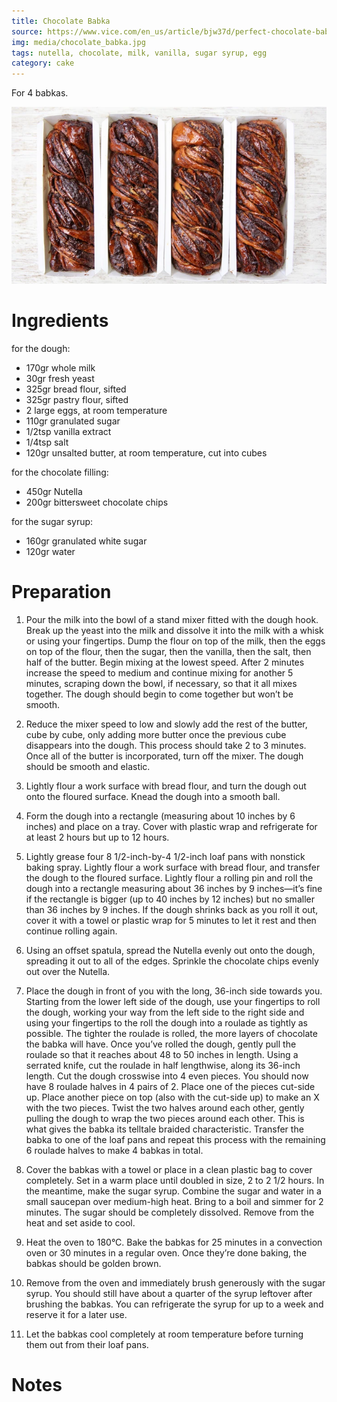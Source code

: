 ```yaml
---
title: Chocolate Babka
source: https://www.vice.com/en_us/article/bjw37d/perfect-chocolate-babka-recipe
img: media/chocolate_babka.jpg
tags: nutella, chocolate, milk, vanilla, sugar syrup, egg
category: cake
---
```


For 4 babkas.

![Chocolate Babka](media/chocolate_babka.jpg)

Ingredients
===========

for the dough:

* 170gr whole milk
* 30gr fresh yeast
* 325gr bread flour, sifted
* 325gr pastry flour, sifted
* 2 large eggs, at room temperature
* 110gr granulated sugar
* 1/2tsp vanilla extract
* 1/4tsp salt
* 120gr unsalted butter, at room temperature, cut into cubes

for the chocolate filling:

* 450gr Nutella
* 200gr bittersweet chocolate chips

for the sugar syrup:

* 160gr granulated white sugar
* 120gr water

Preparation
===========

1. Pour the milk into the bowl of a stand mixer fitted with the dough hook. Break up the yeast into the milk and dissolve it into the milk with a whisk or using your fingertips. Dump the flour on top of the milk, then the eggs on top of the flour, then the sugar, then the vanilla, then the salt, then half of the butter. Begin mixing at the lowest speed. After 2 minutes increase the speed to medium and continue mixing for another 5 minutes, scraping down the bowl, if necessary, so that it all mixes together. The dough should begin to come together but won’t be smooth.

2. Reduce the mixer speed to low and slowly add the rest of the butter, cube by cube, only adding more butter once the previous cube disappears into the dough. This process should take 2 to 3 minutes. Once all of the butter is incorporated, turn off the mixer. The dough should be smooth and elastic.

3. Lightly flour a work surface with bread flour, and turn the dough out onto the floured surface. Knead the dough into a smooth ball.

4. Form the dough into a rectangle (measuring about 10 inches by 6 inches) and place on a tray. Cover with plastic wrap and refrigerate for at least 2 hours but up to 12 hours.

5. Lightly grease four 8 1/2-inch-by-4 1/2-inch loaf pans with nonstick baking spray. Lightly flour a work surface with bread flour, and transfer the dough to the floured surface. Lightly flour a rolling pin and roll the dough into a rectangle measuring about 36 inches by 9 inches—it’s fine if the rectangle is bigger (up to 40 inches by 12 inches) but no smaller than 36 inches by 9 inches. If the dough shrinks back as you roll it out, cover it with a towel or plastic wrap for 5 minutes to let it rest and then continue rolling again.

6. Using an offset spatula, spread the Nutella evenly out onto the dough, spreading it out to all of the edges. Sprinkle the chocolate chips evenly out over the Nutella.

7. Place the dough in front of you with the long, 36-inch side towards you. Starting from the lower left side of the dough, use your fingertips to roll the dough, working your way from the left side to the right side and using your fingertips to the roll the dough into a roulade as tightly as possible. The tighter the roulade is rolled, the more layers of chocolate the babka will have. Once you’ve rolled the dough, gently pull the roulade so that it reaches about 48 to 50 inches in length. Using a serrated knife, cut the roulade in half lengthwise, along its 36-inch length. Cut the dough crosswise into 4 even pieces. You should now have 8 roulade halves in 4 pairs of 2. Place one of the pieces cut-side up. Place another piece on top (also with the cut-side up) to make an X with the two pieces. Twist the two halves around each other, gently pulling the dough to wrap the two pieces around each other. This is what gives the babka its telltale braided characteristic. Transfer the babka to one of the loaf pans and repeat this process with the remaining 6 roulade halves to make 4 babkas in total.

8. Cover the babkas with a towel or place in a clean plastic bag to cover completely. Set in a warm place until doubled in size, 2 to 2 1/2 hours. In the meantime, make the sugar syrup. Combine the sugar and water in a small saucepan over medium-high heat. Bring to a boil and simmer for 2 minutes. The sugar should be completely dissolved. Remove from the heat and set aside to cool.

9. Heat the oven to 180°C. Bake the babkas for 25 minutes in a convection oven or 30 minutes in a regular oven. Once they’re done baking, the babkas should be golden brown.

10. Remove from the oven and immediately brush generously with the sugar syrup. You should still have about a quarter of the syrup leftover after brushing the babkas. You can refrigerate the syrup for up to a week and reserve it for a later use.

11. Let the babkas cool completely at room temperature before turning them out from their loaf pans. 

Notes
=====
